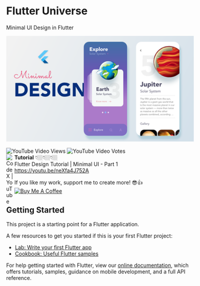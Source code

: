 # Flutter Universe

Minimal UI Design in Flutter

<p align="center">
  <img src="flutter_universe.png" alt="flutter minimal ui" title="Screenshot">
</p>

![YouTube Video Views](https://img.shields.io/youtube/views/neXfa4J752A?style=social) ![YouTube Video Votes](https://img.shields.io/youtube/likes/neXfa4J752A?label=Likes&style=social) <br>
<img align="left" alt="CodeX | YouTube" width="22px" src="https://cdn.jsdelivr.net/npm/simple-icons@v3/icons/youtube.svg" color />**Tutorial** 👇🏼👇🏼👇🏼<br>
Flutter Design Tutorial | Minimal UI - Part 1<br>
https://youtu.be/neXfa4J752A

 If you like my work, support me to create more! 😎👍<br>
<a href="https://www.buymeacoffee.com/afzalali15" target="_blank"><img src="https://cdn.buymeacoffee.com/buttons/v2/default-yellow.png" height="50px" alt="Buy Me A Coffee"></a>

## Getting Started

This project is a starting point for a Flutter application.

A few resources to get you started if this is your first Flutter project:

- [Lab: Write your first Flutter app](https://flutter.dev/docs/get-started/codelab)
- [Cookbook: Useful Flutter samples](https://flutter.dev/docs/cookbook)

For help getting started with Flutter, view our
[online documentation](https://flutter.dev/docs), which offers tutorials,
samples, guidance on mobile development, and a full API reference.
